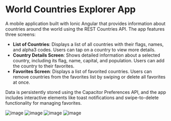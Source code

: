# World Countries Explorer App

A mobile application built with Ionic Angular that provides information about countries around the world using the REST Countries API. The app features three screens:

- **List of Countries**: Displays a list of all countries with their flags, names, and alpha3 codes. Users can tap on a country to view more details.
- **Country Details Screen**: Shows detailed information about a selected country, including its flag, name, capital, and population. Users can add the country to their favorites.
- **Favorites Screen**: Displays a list of favorited countries. Users can remove countries from the favorites list by swiping or delete all favorites at once.

Data is persistently stored using the Capacitor Preferences API, and the app includes interactive elements like toast notifications and swipe-to-delete functionality for managing favorites.



![image](https://github.com/user-attachments/assets/fef5d1a2-575e-45b2-b2b2-dabce5213f93)
![image](https://github.com/user-attachments/assets/1ba224f5-3754-4afd-b7e0-806341dd5367)
![image](https://github.com/user-attachments/assets/5d51b84c-aaa8-4a71-a989-25269083d880)
![image](https://github.com/user-attachments/assets/2b1e18a2-5c6f-4ff6-a2f8-e87fed76b53d)

